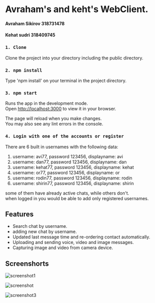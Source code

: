# Avraham's and keht's WebClient.
#### Avraham Sikirov 318731478
#### Kehat sudri 318409745

### `1. Clone`

Clone the project into your directory including the public directory.

### `2. npm install`

Type 'npm install' on your terminal in the project directory.

### `3. npm start`

Runs the app in the development mode.\
Open [http://localhost:3000](http://localhost:3000) to view it in your browser.

The page will reload when you make changes.\
You may also see any lint errors in the console.

### `4. Login with one of the accounts or register`

There are 6 built in usernames with the following data:
1. username: avi77, password 123456, displayname: avi
2. username: dan77, password 123456, displayname: dan
3. username: kehat77, password 123456, displayname: kehat
5. username: or77, password 123456, displayname: or
5. username: rodin77, password 123456, displayname: rodin
6. username: shirin77, password 123456, displayname: shirin

some of them have already active chats, while others don't.\
when logged in you would be able to add only registered usernames. 

## Features
- Search chat by username.
- adding new chat by username.
- Updated last message time and re-ordering contact automatically.
- Uploading and sending voice, video and image messages.
- Capturing image and video from camera device.

## Screenshorts

![screenshot1](https://user-images.githubusercontent.com/92336875/165176307-77905b89-f4fe-465b-a2a0-73803522b3d0.jpg)

![screenshot](https://user-images.githubusercontent.com/92336875/165176324-3729393c-cc52-44f4-ac5b-dd56198fd982.jpg)

![screenshot3](https://user-images.githubusercontent.com/92336875/165176333-2b81308a-4e29-46bf-9797-7a08aefda9c0.jpg)
